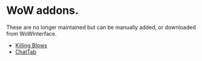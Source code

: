 # WoW addons.

These are no longer maintained but can be manually added, or downloaded from WoWInterface.

* [Killing Blows](http://www.wowinterface.com/downloads/info9012-KillingBlows.html)
* [ChatTab](http://www.wowinterface.com/downloads/info16960-ChatTab.html)
